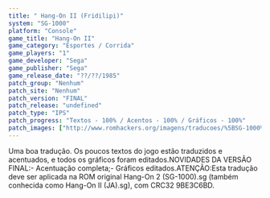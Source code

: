 ```yaml
---
title: " Hang-On II (Fridilipi)"
system: "SG-1000"
platform: "Console"
game_title: "Hang-On II"
game_category: "Esportes / Corrida"
game_players: "1"
game_developer: "Sega"
game_publisher: "Sega"
game_release_date: "??/??/1985"
patch_group: "Nenhum"
patch_site: "Nenhum"
patch_version: "FINAL"
patch_release: "undefined"
patch_type: "IPS"
patch_progress: "Textos - 100% / Acentos - 100% / Gráficos - 100%"
patch_images: ["http://www.romhackers.org/imagens/traducoes/%5BSG-1000%5D%20Hang-On%20II%20-%20Fridilipi%20-%201.png","http://www.romhackers.org/imagens/traducoes/%5BSG-1000%5D%20Hang-On%20II%20-%20Fridilipi%20-%202.png","http://www.romhackers.org/imagens/traducoes/%5BSG-1000%5D%20Hang-On%20II%20-%20Fridilipi%20-%203.png"]
---
```

Uma boa tradução. Os poucos textos do jogo estão traduzidos e acentuados, e todos os gráficos foram editados.NOVIDADES DA VERSÃO FINAL:- Acentuação completa;- Gráficos editados.ATENÇÃO:Esta tradução deve ser aplicada na ROM original Hang-On 2 (SG-1000).sg (também conhecida como Hang-On II (JA).sg), com CRC32 9BE3C6BD.